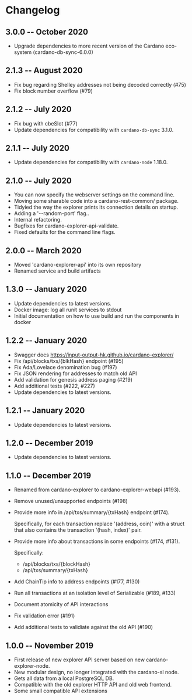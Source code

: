 # Changelog

## 3.0.0 -- October 2020

 * Upgrade dependencies to more recent version of the Cardano eco-system (cardano-db-sync-6.0.0) 

## 2.1.3 -- August 2020

 * Fix bug regarding Shelley addresses not being decoded correctly (#75)
 * Fix block number overflow (#79)

## 2.1.2 -- July 2020

 * Fix bug with cbeSlot (#77)
 * Update dependencies for compatibility with `cardano-db-sync` 3.1.0.

## 2.1.1 -- July 2020

 * Update dependencies for compatibility with `cardano-node` 1.18.0.

## 2.1.0 -- July 2020

 * You can now specify the webserver settings on the command line.
 * Moving some sharable code into a cardano-rest-common/ package.
 * Tidyied the way the explorer prints its connection details on startup.
 * Adding a '--random-port' flag..
 * Internal refactoring.
 * Bugfixes for cardano-explorer-api-validate.
 * Fixed defaults for the command line flags.

## 2.0.0 -- March 2020

* Moved 'cardano-explorer-api' into its own repository
* Renamed service and build artifacts

## 1.3.0 -- January 2020

* Update dependencies to latest versions.
* Docker image: log all runit services to stdout
* Initial documentation on how to use build and run the components in docker

## 1.2.2 -- January 2020

* Swagger docs https://input-output-hk.github.io/cardano-explorer/
* Fix /api/blocks/txs/{blkHash} endpoint (#195)
* Fix Ada/Lovelace denomination bug (#197)
* Fix JSON rendering for addresses to match old API
* Add validation for genesis address paging (#219)
* Add additional tests (#222, #227)
* Update dependencies to latest versions.

## 1.2.1 -- January 2020

* Update dependencies to latest versions.

## 1.2.0 -- December 2019

* Update dependencies to latest versions.

## 1.1.0 -- December 2019

* Renamed from cardano-explorer to cardano-explorer-webapi (#193).

* Remove unused/unsupported endpoints (#198)

* Provide more info in /api/txs/summary/{txHash} endpoint (#174).

  Specifically, for each transaction replace '(address, coin)' with
  a struct that also contains the transaction '(hash, index)' pair.

* Provide more info about transactions in some endpoints (#174, #131).

  Specifically:
    * /api/blocks/txs/{blockHash}
    * /api/txs/summary/{txHash}

* Add ChainTip info to address endpoints (#177, #130)

* Run all transactions at an isolation level of Serializable (#189, #133)

* Document atomicity of API interactions

* Fix validation error (#191)

* Add additional tests to validiate against the old API (#190)

## 1.0.0 -- November 2019

* First release of new explorer API server based on new cardano-explorer-node.
* New modular design, no longer integrated with the cardano-sl node.
* Gets all data from a local PostgreSQL DB.
* Compatible with the old explorer HTTP API and old web frontend.
* Some small compatible API extensions
